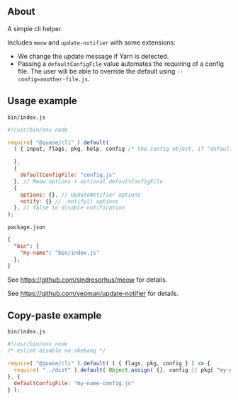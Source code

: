 ## About

A simple cli helper.

Includes `meow` and `update-notifier` with some extensions:

- We change the update message if Yarn is detected.
- Passing a `defaultConfigFile` value automates the requiring of a config file. The user will be able to override the default using `--config=another-file.js`.

## Usage example

`bin/index.js`

```js
#!/usr/bin/env node

require( "@quase/cli" ).default(
  ( { input, flags, pkg, help, config /* the config object, if "defaultConfigFile" was used */ } ) => {

  },
  {
    defaultConfigFile: "config.js"
  }, // Meow options + optional defaultConfigFile
  {
    options: {}, // UpdateNotifier options
    notify: {} // .notify() options
  }, // false to disable notification
);
```

`package.json`

```json
{
  "bin": {
    "my-name": "bin/index.js"
  },
}
```

See https://github.com/sindresorhus/meow for details.

See https://github.com/yeoman/update-notifier for details.

## Copy-paste example

`bin/index.js`

```js
#!/usr/bin/env node
/* eslint-disable no-shebang */

require( "@quase/cli" ).default( ( { flags, pkg, config } ) => {
  require( "../dist" ).default( Object.assign( {}, config || pkg[ "my-name" ], flags ) );
}, {
  defaultConfigFile: "my-name-config.js"
} );
```
